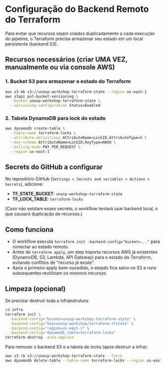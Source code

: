 # Configuração do Backend Remoto do Terraform

Para evitar que recursos sejam criados duplicadamente a cada execução do pipeline, o Terraform precisa armazenar seu estado em um local persistente (backend S3).

## Recursos necessários (criar UMA VEZ, manualmente ou via console AWS)

### 1. Bucket S3 para armazenar o estado do Terraform

```bash
aws s3 mb s3://unasp-workshop-terraform-state --region us-east-1
aws s3api put-bucket-versioning \
  --bucket unasp-workshop-terraform-state \
  --versioning-configuration Status=Enabled
```

### 2. Tabela DynamoDB para lock do estado

```bash
aws dynamodb create-table \
  --table-name terraform-locks \
  --attribute-definitions AttributeName=LockID,AttributeType=S \
  --key-schema AttributeName=LockID,KeyType=HASH \
  --billing-mode PAY_PER_REQUEST \
  --region us-east-1
```

## Secrets do GitHub a configurar

No repositório GitHub (`Settings > Secrets and variables > Actions > Secrets`), adicione:

- **TF_STATE_BUCKET**: `unasp-workshop-terraform-state`
- **TF_LOCK_TABLE**: `terraform-locks`

(Caso não existam esses secrets, o workflow tentará usar backend local, o que causará duplicação de recursos.)

## Como funciona

- O workflow executa `terraform init -backend-config="bucket=..."` para conectar ao estado remoto.
- Antes do `terraform apply`, um step importa recursos AWS já existentes (DynamoDB, S3, Lambda, API Gateway) para o estado do Terraform, evitando conflitos de "recurso já existe".
- Após o primeiro apply bem-sucedido, o estado fica salvo no S3 e runs subsequentes reutilizam os mesmos recursos.

## Limpeza (opcional)

Se precisar destruir toda a infraestrutura:

```bash
cd infra
terraform init \
  -backend-config="bucket=unasp-workshop-terraform-state" \
  -backend-config="key=unasp-workshop/terraform.tfstate" \
  -backend-config="region=us-east-1" \
  -backend-config="dynamodb_table=terraform-locks"
terraform destroy -auto-approve
```

Para remover o backend S3 e a tabela de locks (após destruir a infra):

```bash
aws s3 rb s3://unasp-workshop-terraform-state --force
aws dynamodb delete-table --table-name terraform-locks --region us-east-1
```
